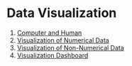 # Data Visualization
1. [Computer and Human](https://github.com/vanessaaleung/DS-notes/blob/master/data-mining/data-viz/computer-human.md)
2. [Visualization of Numerical Data]()
3. [Visualization of Non-Numerical Data]()
4. [Visualization Dashboard]()
